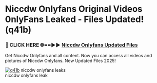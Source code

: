 # Niccdw Onlyfans Original Videos 0nlyFans Leaked - Files Updated! (q41b)

<h3>🔴 CLICK HERE 🌐==►► <a href="https://tinyurl.com/2jnfzry5" rel="nofollow">Niccdw Onlyfans Updated Files</a></h3>

Get Niccdw Onlyfans and all content. Now you can access all videos and pictures of Niccdw Onlyfans. New Updated Files 2025!

[![q41b](https://i.imgur.com/GyGTBgg.gif)](https://tinyurl.com/2jnfzry5)
niccdw onlyfans leaks<br>
niccdw onlyfans leak